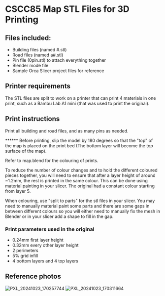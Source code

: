 # CSCC85 Map STL Files for 3D Printing

## Files included:

- Building files (named #.stl)
- Road files (named a#.stl)
- Pin file (0pin.stl) to attach everything together
- Blender mode file
- Sample Orca Slicer project files for reference

## Printer requirements

The STL files are split to work on a printer that can print 4 materials in one print, such as a Bambu Lab A1 mini (that was used to print the original).

## Print instructions

Print all building and road files, and as many pins as needed.

****** Before printing, slip the model by 180 degrees so that the "top" of the map is placed on the print bed (The bottom layer will become the top surface of the map).

Refer to map.blend for the colouring of prints.

To reduce the number of colour changes and to hold the different coloured pieces together, you will need to ensure that after a layer height of around ~1.2mm, the rest is printed in the same colour. This can be done using material painting in your slicer. The original had a constant colour starting from layer 5.

When colouring, use "split to parts" for the stl files in your slicer. You may need to manually material paint some parts and there are some gaps in between different colours so you will either need to manually fix the mesh in Blender or in your slicer add a shape to fill in the gap.

### Print parameters used in the original

- 0.24mm first layer height
- 0.32mm every other layer height
- 2 perimeters
- 5% grid infill
- 4 bottom layers and 4 top layers

## Reference photos

![PXL_20241023_170257744](https://github.com/user-attachments/assets/a14b4570-d2f5-473f-b598-51849346862c)
![PXL_20241023_170311664](https://github.com/user-attachments/assets/39473a94-e6a1-49d0-98b1-9eda2494484d)
